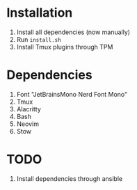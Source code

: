 # Installation
1. Install all dependencies (now manually)
2. Run `install.sh`
3. Install Tmux plugins through TPM

# Dependencies
1. Font "JetBrainsMono Nerd Font Mono"
2. Tmux
3. Alacritty
4. Bash
5. Neovim
6. Stow

# TODO
1. Install dependencies through ansible

